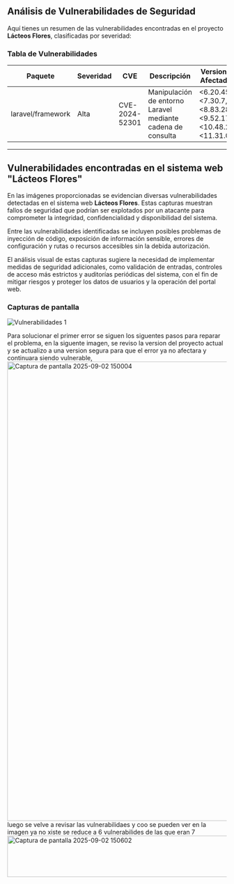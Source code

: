 ## Análisis de Vulnerabilidades de Seguridad

Aquí tienes un resumen de las vulnerabilidades encontradas en el proyecto **Lácteos Flores**, clasificadas por severidad:

### Tabla de Vulnerabilidades

| Paquete            | Severidad | CVE           | Descripción                                                      | Versiones Afectadas                                              |
|--------------------|-----------|---------------|------------------------------------------------------------------|------------------------------------------------------------------|
| laravel/framework  | Alta      | CVE-2024-52301 | Manipulación de entorno Laravel mediante cadena de consulta      | <6.20.45, <7.30.7, <8.83.28, <9.52.17, <10.48.23, <11.31.0       |

---

## Vulnerabilidades encontradas en el sistema web "Lácteos Flores"

En las imágenes proporcionadas se evidencian diversas vulnerabilidades detectadas en el sistema web **Lácteos Flores**. Estas capturas muestran fallos de seguridad que podrían ser explotados por un atacante para comprometer la integridad, confidencialidad y disponibilidad del sistema.

Entre las vulnerabilidades identificadas se incluyen posibles problemas de inyección de código, exposición de información sensible, errores de configuración y rutas o recursos accesibles sin la debida autorización.

El análisis visual de estas capturas sugiere la necesidad de implementar medidas de seguridad adicionales, como validación de entradas, controles de acceso más estrictos y auditorías periódicas del sistema, con el fin de mitigar riesgos y proteger los datos de usuarios y la operación del portal web.

### Capturas de pantalla
![Vulnerabilidades 1](https://github.com/user-attachments/assets/6ea59da2-aabd-4974-aab7-ebfb666542c6)  


Para solucionar el primer error se siguen los siguentes pasos para reparar el problema, en la siguente imagen,  se reviso la version del proyecto actual y se actualizo a una version segura para que el error ya no afectara y continuara siendo vulnerable,
<img width="1541" height="1055" alt="Captura de pantalla 2025-09-02 150004" src="https://github.com/user-attachments/assets/44110b2a-ec70-4637-9745-ce2fe887737f" />
luego se velve a revisar las vulnerabilidaes y coo se pueden ver en la imagen ya no xiste se reduce a 6 vulnerabilides de las que eran 7
<img width="1015" height="95" alt="Captura de pantalla 2025-09-02 150602" src="https://github.com/user-attachments/assets/913b2687-bd1d-424d-bf71-7051faef10bf" />
